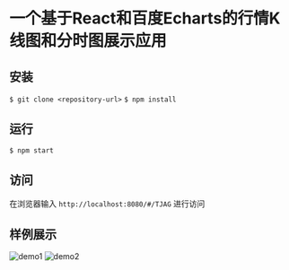 # 一个基于React和百度Echarts的行情K线图和分时图展示应用

## 安装
```$ git clone <repository-url>```
```$ npm install```

## 运行
```$ npm start```

## 访问
在浏览器输入 `http://localhost:8080/#/TJAG` 进行访问

## 样例展示
![demo1](https://raw.githubusercontent.com/tsyeyuanfeng/market-chart/master/demo/demo1.png)
![demo2](https://raw.githubusercontent.com/tsyeyuanfeng/market-chart/master/demo/demo2.png)
